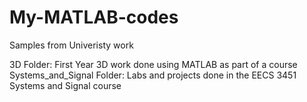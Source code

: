 # My-MATLAB-codes
Samples from Univeristy work

3D Folder: First Year 3D work done using MATLAB as part of a course
Systems_and_Signal Folder: Labs and projects done in the EECS 3451 Systems and Signal course
